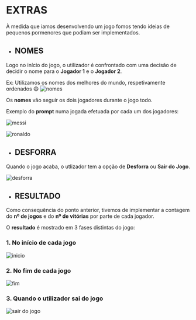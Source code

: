 # EXTRAS

À medida que iamos desenvolvendo um jogo fomos tendo ideias de pequenos pormenores que podiam ser implementados.

- ## NOMES

Logo no início do jogo, o utilizador é confrontado com uma decisão de decidir o nome para o **Jogador 1** e o **Jogador 2**.

Ex: Utilizamos os nomes dos melhores do mundo, respetivamente ordenados :smile:
![nomes](https://raw.githubusercontent.com/JoseDiogoMartinsVieira/LI2PL3G2/master/relat%C3%B3rios/imagens/nomes.png?token=AOY53AL4IZY7FE4BAXBDFZ26PTRKG)

Os **nomes** vão seguir os dois jogadores durante o jogo todo.

Exemplo do **prompt** numa jogada efetuada por cada um dos jogadores:

![messi](https://raw.githubusercontent.com/JoseDiogoMartinsVieira/LI2PL3G2/master/relat%C3%B3rios/imagens/prompt_messi.png?token=AOY53AKNU2DIOC5LFNBG3L26PTRS2)

![ronaldo](https://raw.githubusercontent.com/JoseDiogoMartinsVieira/LI2PL3G2/master/relat%C3%B3rios/imagens/prompt_ron.png?token=AOY53ANARJ4EUWQ6JN5XSI26PTRUM)

- ## DESFORRA

Quando o jogo acaba, o utlizador tem a opção de **Desforra** ou **Sair do Jogo**.

![desforra](https://raw.githubusercontent.com/JoseDiogoMartinsVieira/LI2PL3G2/master/relat%C3%B3rios/imagens/option.png?token=AOY53ANF57IFFC6JGB5E6WC6PTRWK)

- ## RESULTADO

Como consequência do ponto anterior, tivemos de implementar a contagem do **nº de jogos** e do **nº de vitórias** por parte de cada jogador.

O **resultado** é mostrado em 3 fases distintas do jogo:

### 1. No início de cada jogo

![inicio](https://raw.githubusercontent.com/JoseDiogoMartinsVieira/LI2PL3G2/master/relat%C3%B3rios/imagens/inicio.png?token=AOY53AIMP5IBWDHHN3YLWGS6PTRYW)

### 2. No fim de cada jogo

![fim](https://raw.githubusercontent.com/JoseDiogoMartinsVieira/LI2PL3G2/master/relat%C3%B3rios/imagens/res.png?token=AOY53APWD75LQTMU4PI7VKK6PTR2C)

### 3. Quando o utilizador sai do jogo

![sair do jogo ](https://raw.githubusercontent.com/JoseDiogoMartinsVieira/LI2PL3G2/master/relat%C3%B3rios/imagens/final.png?token=AOY53AKO7KSSF3RHFP6SFHC6PTR34)
